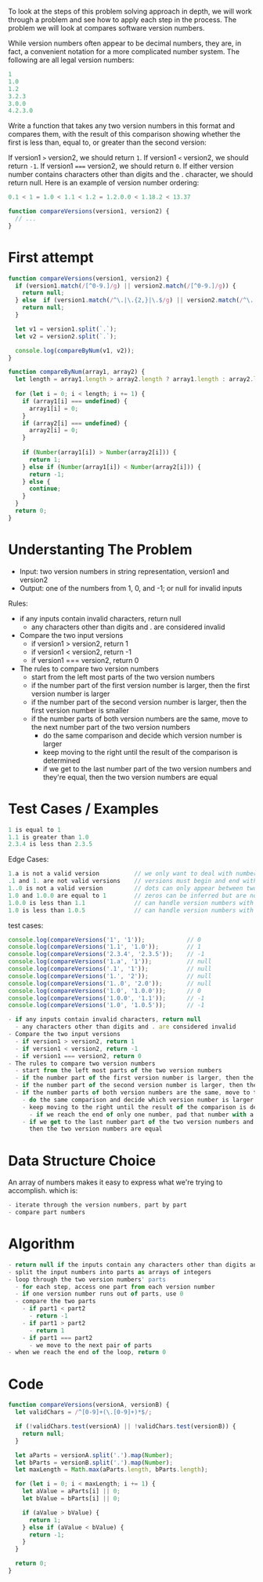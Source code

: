 To look at the steps of this problem solving approach in depth, we will work through a problem and see how to apply each step in the process. The problem we will look at compares software version numbers.

While version numbers often appear to be decimal numbers, they are, in fact, a convenient notation for a more complicated number system. The following are all legal version numbers:
```js
1
1.0
1.2
3.2.3
3.0.0
4.2.3.0
```

Write a function that takes any two version numbers in this format and compares them, with the result of this comparison showing whether the first is less than, equal to, or greater than the second version:

If version1 `>` version2, we should return `1`.
If version1 `<` version2, we should return `-1`.
If version1 `===` version2, we should return `0`.
If either version number contains characters other than digits and the . character, we should return null.
Here is an example of version number ordering:
```js
0.1 < 1 = 1.0 < 1.1 < 1.2 = 1.2.0.0 < 1.18.2 < 13.37
```

```js
function compareVersions(version1, version2) {
  // ...
}
```


# First attempt
```js
function compareVersions(version1, version2) {
  if (version1.match(/[^0-9.]/g) || version2.match(/[^0-9.]/g)) {
    return null;
  } else  if (version1.match(/^\.|\.{2,}|\.$/g) || version2.match(/^\.|\.{2,}|\.$/g)) {
    return null;
  }

  let v1 = version1.split(`.`);
  let v2 = version2.split(`.`);

  console.log(compareByNum(v1, v2));
}

function compareByNum(array1, array2) {
  let length = array1.length > array2.length ? array1.length : array2.length;
  
  for (let i = 0; i < length; i += 1) {
    if (array1[i] === undefined) {
      array1[i] = 0;
    }
    if (array2[i] === undefined) {
      array2[i] = 0;
    }
    
    if (Number(array1[i]) > Number(array2[i])) {
      return 1;
    } else if (Number(array1[i]) < Number(array2[i])) {
      return -1;
    } else {
      continue;
    }
  }
  return 0;
}
```

# Understanting The Problem
- Input: two version numbers in string representation, version1 and version2
- Output: one of the numbers from 1, 0, and -1; or null for invalid inputs

Rules:
- if any inputs contain invalid characters, return null
  - any characters other than digits and . are considered invalid
- Compare the two input versions
  - if version1 > version2, return 1
  - if version1 < version2, return -1
  - if version1 === version2, return 0
- The rules to compare two version numbers
  - start from the left most parts of the two version numbers
  - if the number part of the first version number is larger, then the first version number is larger
  - if the number part of the second version number is larger, then the first version number is smaller
  - if the number parts of both version numbers are the same, move to the next number part of the two version numbers
    - do the same comparison and decide which version number is larger
    - keep moving to the right until the result of the comparison is determined
    - if we get to the last number part of the two version numbers and they're equal,
      then the two version numbers are equal

# Test Cases / Examples
```js
1 is equal to 1
1.1 is greater than 1.0
2.3.4 is less than 2.3.5
```

Edge Cases:
```js
1.a is not a valid version          // we only want to deal with numbers and dots
.1 and 1. are not valid versions    // versions must begin and end with a number
1..0 is not a valid version         // dots can only appear between two numbers
1.0 and 1.0.0 are equal to 1        // zeros can be inferred but are not always shown
1.0.0 is less than 1.1              // can handle version numbers with different lengths
1.0 is less than 1.0.5              // can handle version numbers with different lengths
```

test cases:
```js
console.log(compareVersions('1', '1'));            // 0
console.log(compareVersions('1.1', '1.0'));        // 1
console.log(compareVersions('2.3.4', '2.3.5'));    // -1
console.log(compareVersions('1.a', '1'));          // null
console.log(compareVersions('.1', '1'));           // null
console.log(compareVersions('1.', '2'));           // null
console.log(compareVersions('1..0', '2.0'));       // null
console.log(compareVersions('1.0', '1.0.0'));      // 0
console.log(compareVersions('1.0.0', '1.1'));      // -1
console.log(compareVersions('1.0', '1.0.5'));      // -1
```

```js
- if any inputs contain invalid characters, return null
  - any characters other than digits and . are considered invalid
- Compare the two input versions
  - if version1 > version2, return 1
  - if version1 < version2, return -1
  - if version1 === version2, return 0
- The rules to compare two version numbers
  - start from the left most parts of the two version numbers
  - if the number part of the first version number is larger, then the first version number is larger
  - if the number part of the second version number is larger, then the first version number is smaller
  - if the number parts of both version numbers are the same, move to the next number part of the two version numbers
    - do the same comparison and decide which version number is larger
    - keep moving to the right until the result of the comparison is determined
      - if we reach the end of only one number, pad that number with a 0 part
    - if we get to the last number part of the two version numbers and they're equal,
      then the two version numbers are equal
```

# Data Structure Choice
An array of numbers makes it easy to express what we're trying to accomplish.
which is:
```js
- iterate through the version numbers, part by part
- compare part numbers
```

# Algorithm
```js
- return null if the inputs contain any characters other than digits and dots
- split the input numbers into parts as arrays of integers
- loop through the two version numbers' parts
  - for each step, access one part from each version number
  - if one version number runs out of parts, use 0
  - compare the two parts
    - if part1 < part2
      - return -1
    - if part1 > part2
      - return 1
    - if part1 === part2
      - we move to the next pair of parts
- when we reach the end of the loop, return 0
```

# Code


```js
function compareVersions(versionA, versionB) {
  let validChars = /^[0-9]+(\.[0-9]+)*$/;

  if (!validChars.test(versionA) || !validChars.test(versionB)) {
    return null;
  }

  let aParts = versionA.split('.').map(Number);
  let bParts = versionB.split('.').map(Number);
  let maxLength = Math.max(aParts.length, bParts.length);

  for (let i = 0; i < maxLength; i += 1) {
    let aValue = aParts[i] || 0;
    let bValue = bParts[i] || 0;

    if (aValue > bValue) {
      return 1;
    } else if (aValue < bValue) {
      return -1;
    }
  }

  return 0;
}
```